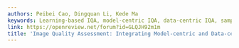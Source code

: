 ```yaml
---
authors: Peibei Cao, Dingquan Li, Kede Ma
keywords: Learning-based IQA, model-centric IQA, data-centric IQA, sampling-worthiness.
link: https://openreview.net/forum?id=GLQJH92m1m
title: 'Image Quality Assessment: Integrating Model-centric and Data-centric Approaches'
---
```

